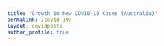 ```yaml
---
title: "Growth in New COVID-19 Cases (Australia)"
permalink: /covid-19/
layout: covidposts
author_profile: true
---
```

